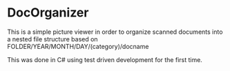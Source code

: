 # DocOrganizer

This is a simple picture viewer in order to organize scanned documents into a nested 
file structure based on FOLDER/YEAR/MONTH/DAY/(category)/docname

This was done in C# using test driven development for the first time.
